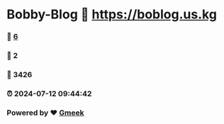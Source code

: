 # Bobby-Blog :link: https://boblog.us.kg 
### :page_facing_up: [6](https://boblog.us.kg/tag.html) 
### :speech_balloon: 2 
### :hibiscus: 3426 
### :alarm_clock: 2024-07-12 09:44:42 
### Powered by :heart: [Gmeek](https://github.com/Meekdai/Gmeek)

